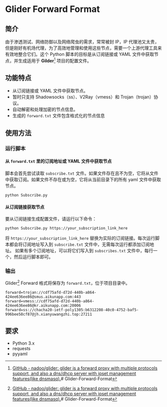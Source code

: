 # Glider Forward Format

## 简介

由于渗透测试、网络防御以及网络爬虫的需求，常常被封 IP，IP 代理池又太贵，但是刚好有机场代理，为了高效地管理和使用这些节点，需要一个上游代理工具来有效地整合它们。这个 Python 脚本的目标是从订阅链接或 YAML 文件中获取节点，并生成适用于 **Gilder**[^1] 项目的配置文件。

## 功能特点

- 从订阅链接或 YAML 文件中获取节点。
- 暂时只支持 Shadowsocks（ss）、V2Ray（vmess）和 Trojan（trojan）协议。
- 自动解密和处理加密的节点信息。
- 生成的 `forward.txt` 文件包含格式化的节点信息

## 使用方法

### 运行脚本

#### 从 `forward.txt` 里的订阅地址或 YAML 文件中获取节点

脚本会首先尝试读取 `subscribe.txt` 文件。如果文件存在且不为空，它将从文件中获取订阅。如果文件不存在或为空，它将从当前目录下的所有 yaml 文件中获取节点。

```
python Subscribe.py
```

#### 从订阅链接获取节点

要从订阅链接生成配置文件，请运行以下命令：

```
python Subscribe.py https://your_subscription_link_here
```

将 `https://your_subscription_link_here` 替换为实际的订阅链接。每次运行脚本都会将订阅地址写入到 `subscribe.txt` 文件中，无需每次运行都添加订阅地址。
如果有多个订阅地址，可以将它们写入到 `subscribes.txt` 文件中，每行一个，然后运行脚本即可。

### 输出

Glider[^1] Forward 格式将保存为 `forward.txt`，位于项目目录中。

```
forward=trojan://cdf75afd-d72d-440b-a864-424ee636ee86@smus.aikunapp.com:443
forward=vmess://cdf75afd-d72d-440b-a864-424ee636ee86@kr.aikunapp.com:20006
forward=ss://chacha20-ietf-poly1305:b6312208-40c0-4752-baf5-996bee58cf87@jh.xianyuwangzhi.top:27211
```

## 要求

- Python 3.x
- requests
- pyyaml

[^1]: [GitHub - nadoo/glider: glider is a forward proxy with multiple protocols support, and also a dns/dhcp server with ipset management features(like dnsmasq).](https://github.com/nadoo/glider/tree/master)# Glider-Forward-Format
